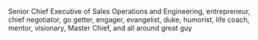 Senior Chief Executive of Sales Operations and Engineering, entrepreneur, chief negotiator, go getter, engager, evangelist, duke, humorist, life coach, mentor, visionary, Master Chief, and all around great guy